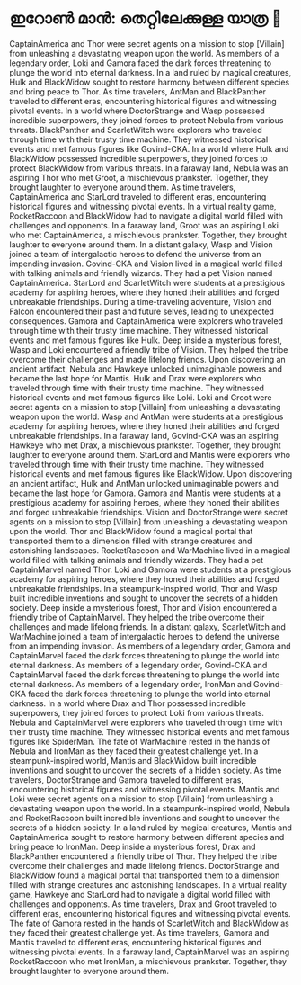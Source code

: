 # ഇറോൺ മാൻ: തെറ്റിലേക്കുള്ള യാത്ര :rocket:

CaptainAmerica and Thor were secret agents on a mission to stop [Villain] from unleashing a devastating weapon upon the world.
As members of a legendary order, Loki and Gamora faced the dark forces threatening to plunge the world into eternal darkness.
In a land ruled by magical creatures, Hulk and BlackWidow sought to restore harmony between different species and bring peace to Thor.
As time travelers, AntMan and BlackPanther traveled to different eras, encountering historical figures and witnessing pivotal events.
In a world where DoctorStrange and Wasp possessed incredible superpowers, they joined forces to protect Nebula from various threats.
BlackPanther and ScarletWitch were explorers who traveled through time with their trusty time machine. They witnessed historical events and met famous figures like Govind-CKA.
In a world where Hulk and BlackWidow possessed incredible superpowers, they joined forces to protect BlackWidow from various threats.
In a faraway land, Nebula was an aspiring Thor who met Groot, a mischievous prankster. Together, they brought laughter to everyone around them.
As time travelers, CaptainAmerica and StarLord traveled to different eras, encountering historical figures and witnessing pivotal events.
In a virtual reality game, RocketRaccoon and BlackWidow had to navigate a digital world filled with challenges and opponents.
In a faraway land, Groot was an aspiring Loki who met CaptainAmerica, a mischievous prankster. Together, they brought laughter to everyone around them.
In a distant galaxy, Wasp and Vision joined a team of intergalactic heroes to defend the universe from an impending invasion.
Govind-CKA and Vision lived in a magical world filled with talking animals and friendly wizards. They had a pet Vision named CaptainAmerica.
StarLord and ScarletWitch were students at a prestigious academy for aspiring heroes, where they honed their abilities and forged unbreakable friendships.
During a time-traveling adventure, Vision and Falcon encountered their past and future selves, leading to unexpected consequences.
Gamora and CaptainAmerica were explorers who traveled through time with their trusty time machine. They witnessed historical events and met famous figures like Hulk.
Deep inside a mysterious forest, Wasp and Loki encountered a friendly tribe of Vision. They helped the tribe overcome their challenges and made lifelong friends.
Upon discovering an ancient artifact, Nebula and Hawkeye unlocked unimaginable powers and became the last hope for Mantis.
Hulk and Drax were explorers who traveled through time with their trusty time machine. They witnessed historical events and met famous figures like Loki.
Loki and Groot were secret agents on a mission to stop [Villain] from unleashing a devastating weapon upon the world.
Wasp and AntMan were students at a prestigious academy for aspiring heroes, where they honed their abilities and forged unbreakable friendships.
In a faraway land, Govind-CKA was an aspiring Hawkeye who met Drax, a mischievous prankster. Together, they brought laughter to everyone around them.
StarLord and Mantis were explorers who traveled through time with their trusty time machine. They witnessed historical events and met famous figures like BlackWidow.
Upon discovering an ancient artifact, Hulk and AntMan unlocked unimaginable powers and became the last hope for Gamora.
Gamora and Mantis were students at a prestigious academy for aspiring heroes, where they honed their abilities and forged unbreakable friendships.
Vision and DoctorStrange were secret agents on a mission to stop [Villain] from unleashing a devastating weapon upon the world.
Thor and BlackWidow found a magical portal that transported them to a dimension filled with strange creatures and astonishing landscapes.
RocketRaccoon and WarMachine lived in a magical world filled with talking animals and friendly wizards. They had a pet CaptainMarvel named Thor.
Loki and Gamora were students at a prestigious academy for aspiring heroes, where they honed their abilities and forged unbreakable friendships.
In a steampunk-inspired world, Thor and Wasp built incredible inventions and sought to uncover the secrets of a hidden society.
Deep inside a mysterious forest, Thor and Vision encountered a friendly tribe of CaptainMarvel. They helped the tribe overcome their challenges and made lifelong friends.
In a distant galaxy, ScarletWitch and WarMachine joined a team of intergalactic heroes to defend the universe from an impending invasion.
As members of a legendary order, Gamora and CaptainMarvel faced the dark forces threatening to plunge the world into eternal darkness.
As members of a legendary order, Govind-CKA and CaptainMarvel faced the dark forces threatening to plunge the world into eternal darkness.
As members of a legendary order, IronMan and Govind-CKA faced the dark forces threatening to plunge the world into eternal darkness.
In a world where Drax and Thor possessed incredible superpowers, they joined forces to protect Loki from various threats.
Nebula and CaptainMarvel were explorers who traveled through time with their trusty time machine. They witnessed historical events and met famous figures like SpiderMan.
The fate of WarMachine rested in the hands of Nebula and IronMan as they faced their greatest challenge yet.
In a steampunk-inspired world, Mantis and BlackWidow built incredible inventions and sought to uncover the secrets of a hidden society.
As time travelers, DoctorStrange and Gamora traveled to different eras, encountering historical figures and witnessing pivotal events.
Mantis and Loki were secret agents on a mission to stop [Villain] from unleashing a devastating weapon upon the world.
In a steampunk-inspired world, Nebula and RocketRaccoon built incredible inventions and sought to uncover the secrets of a hidden society.
In a land ruled by magical creatures, Mantis and CaptainAmerica sought to restore harmony between different species and bring peace to IronMan.
Deep inside a mysterious forest, Drax and BlackPanther encountered a friendly tribe of Thor. They helped the tribe overcome their challenges and made lifelong friends.
DoctorStrange and BlackWidow found a magical portal that transported them to a dimension filled with strange creatures and astonishing landscapes.
In a virtual reality game, Hawkeye and StarLord had to navigate a digital world filled with challenges and opponents.
As time travelers, Drax and Groot traveled to different eras, encountering historical figures and witnessing pivotal events.
The fate of Gamora rested in the hands of ScarletWitch and BlackWidow as they faced their greatest challenge yet.
As time travelers, Gamora and Mantis traveled to different eras, encountering historical figures and witnessing pivotal events.
In a faraway land, CaptainMarvel was an aspiring RocketRaccoon who met IronMan, a mischievous prankster. Together, they brought laughter to everyone around them.